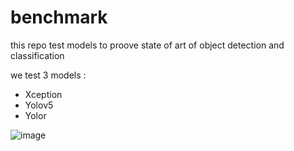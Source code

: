 # benchmark
this repo test models to proove state of art of object detection and classification

we test 3 models :

 - Xception
 - Yolov5
 - Yolor



![image](https://user-images.githubusercontent.com/74118071/166667483-e6e95d1f-90a2-4f2a-a6d2-3a03bde32608.png)
